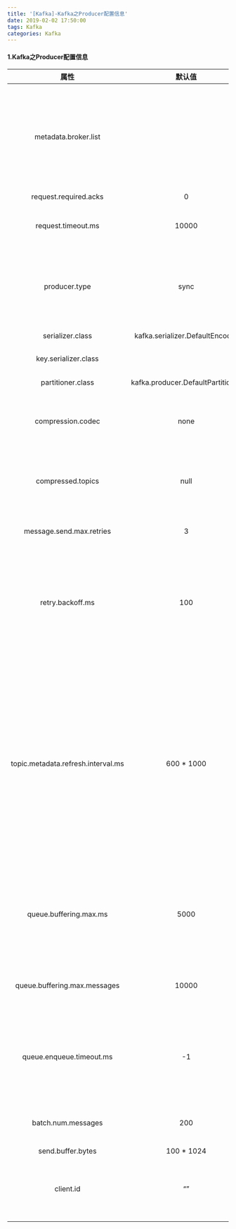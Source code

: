 ```yaml
---
title: '[Kafka]-Kafka之Producer配置信息'
date: 2019-02-02 17:50:00
tags: Kafka
categories: Kafka
---
```


#### 1.Kafka之Producer配置信息

| 属性| 默认值| 描述|
|:-:|:-:|:-:|
| metadata.broker.list|  | 启动时producer查询brokers的列表，可以是集群中所有brokers的一个子集。注意，这个参数只是用来获取topic的元信息用，producer会从元信息中挑选合适的broker并与之建立socket连接。格式是：host1:port1,host2:port2|
| request.required.acks| 0| 参见3.2节介绍|
| request.timeout.ms | 10000| Broker等待ack的超时时间，若等待时间超过此值，会返回客户端错误信息。|
| producer.type| sync| 同步异步模式。async表示异步，sync表示同步。如果设置成异步模式，可以允许生产者以batch的形式push数据，这样会极大的提高broker性能，推荐设置为异步。|
| serializer.class|kafka.serializer.DefaultEncoder| 序列号类，.默认序列化成byte[] |
| key.serializer.class|  | Key的序列化类，默认同上|
| partitioner.class| kafka.producer.DefaultPartitioner| Partition类，默认对key进行hash。|
| compression.codec| none| 指定producer消息的压缩格式，可选参数为： “none”, “gzip” and “snappy”。关于压缩参见4.1节|
| compressed.topics| null| 启用压缩的topic名称。若上面参数选择了一个压缩格式，那么压缩仅对本参数指定的topic有效，若本参数为空，则对所有topic有效。|
| message.send.max.retries| 3| Producer发送失败时重试次数。若网络出现问题，可能会导致不断重试。|
| retry.backoff.ms| 100 | Before each retry, the producer refreshes the metadata of relevant topics to see if a new leader has been elected. Since leader election takes a bit of time, this property specifies the amount of time that the producer waits before refreshing the metadata |
| topic.metadata.refresh.interval.ms| 600 * 1000| The producer generally refreshes the topic metadata from brokers when there is a failure (partition missing, leader not available…). It will also poll regularly (default: every 10min so 600000ms). If you set this to a negative value, metadata will only get refreshed on failure. If you set this to zero, the metadata will get refreshed after each message sent (not recommended). Important note: the refresh happen only AFTER the message is sent, so if the producer never sends a message the metadata is never refreshed|
| queue.buffering.max.ms| 5000| 启用异步模式时，producer缓存消息的时间。比如我们设置成1000时，它会缓存1秒的数据再一次发送出去，这样可以极大的增加broker吞吐量，但也会造成时效性的降低。|
| queue.buffering.max.messages | 10000| 采用异步模式时producer buffer 队列里最大缓存的消息数量，如果超过这个数值，producer就会阻塞或者丢掉消息。|
| queue.enqueue.timeout.ms | -1 | 当达到上面参数值时producer阻塞等待的时间。如果值设置为0，buffer队列满时producer不会阻塞，消息直接被丢掉。若值设置为-1，producer会被阻塞，不会丢消息。|
| batch.num.messages | 200| 采用异步模式时，一个batch缓存的消息数量。达到这个数量值时producer才会发送消息 |
| send.buffer.bytes | 100 * 1024 | Socket write buffer size |
| client.id | “” | The client id is a user-specified string sent in each request to help trace calls. It should logically identify the application making the request.|